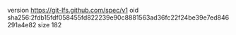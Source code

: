 version https://git-lfs.github.com/spec/v1
oid sha256:2fdb15fdf058455fd822239e90c8881563ad36fc22f24be39e7ed846291a4e82
size 182

